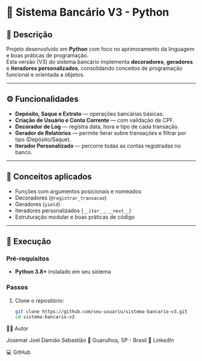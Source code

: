 # 🏦 Sistema Bancário V3 - Python

## 📘 Descrição
Projeto desenvolvido em **Python** com foco no aprimoramento da linguagem e boas práticas de programação.  
Esta versão (V3) do sistema bancário implementa **decoradores**, **geradores** e **iteradores personalizados**, consolidando conceitos de programação funcional e orientada a objetos.

---

## ⚙️ Funcionalidades

- **Depósito, Saque e Extrato** — operações bancárias básicas.  
- **Criação de Usuário e Conta Corrente** — com validação de CPF.  
- **Decorador de Log** — registra data, hora e tipo de cada transação.  
- **Gerador de Relatórios** — permite iterar sobre transações e filtrar por tipo (Depósito/Saque).  
- **Iterador Personalizado** — percorre todas as contas registradas no banco.  

---

## 🧠 Conceitos aplicados

- Funções com argumentos posicionais e nomeados  
- Decoradores (`@registrar_transacao`)  
- Geradores (`yield`)  
- Iteradores personalizados (`__iter__`, `__next__`)  
- Estruturação modular e boas práticas de código  

---

## 🚀 Execução

### Pré-requisitos
- **Python 3.8+** instalado em seu sistema

### Passos
1. Clone o repositório:
   ```bash
   git clone https://github.com/seu-usuario/sistema-bancario-v3.git
   cd sistema-bancario-v3

👨‍💻 Autor

Josemar Joel Damião Sebastião
📍 Guarulhos, SP - Brasil
🔗 LinkedIn

💻 GitHub
